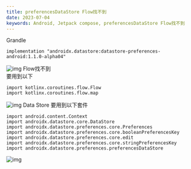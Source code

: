 ```yaml
---
title: preferencesDataStore Flow找不到
date: 2023-07-04
keywords: Android, Jetpack compose, preferencesDataStore Flow找不到
---
```

Grandle
```
implementation "androidx.datastore:datastore-preferences-android:1.1.0-alpha04"
```
![img]({{site.imgurl}}/compose/preferences_datastore1.png)
Flow找不到  
要用到以下
```  
import kotlinx.coroutines.flow.Flow  
import kotlinx.coroutines.flow.map  
```
![img]({{site.imgurl}}/compose/preferences_datastore2.png)
Data Store
要用到以下套件
```
import android.content.Context
import androidx.datastore.core.DataStore
import androidx.datastore.preferences.core.Preferences
import androidx.datastore.preferences.core.booleanPreferencesKey
import androidx.datastore.preferences.core.edit
import androidx.datastore.preferences.core.stringPreferencesKey
import androidx.datastore.preferences.preferencesDataStore
```
![img]({{site.imgurl}}/compose/preferences_datastore3.png)

